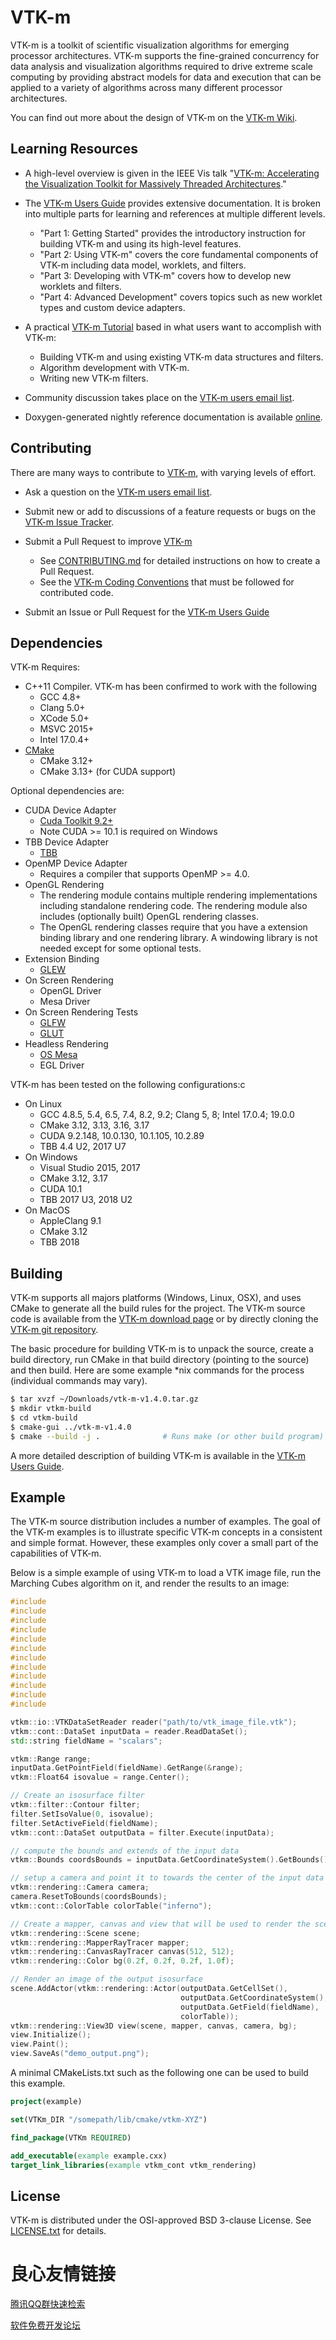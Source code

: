 # VTK-m #

VTK-m is a toolkit of scientific visualization algorithms for emerging
processor architectures. VTK-m supports the fine-grained concurrency for
data analysis and visualization algorithms required to drive extreme scale
computing by providing abstract models for data and execution that can be
applied to a variety of algorithms across many different processor
architectures.

You can find out more about the design of VTK-m on the [VTK-m Wiki].


## Learning Resources ##

  + A high-level overview is given in the IEEE Vis talk "[VTK-m:
    Accelerating the Visualization Toolkit for Massively Threaded
    Architectures][VTK-m Overview]."

  + The [VTK-m Users Guide] provides extensive documentation. It is broken
    into multiple parts for learning and references at multiple different
    levels.
      + "Part 1: Getting Started" provides the introductory instruction for
        building VTK-m and using its high-level features.
      + "Part 2: Using VTK-m" covers the core fundamental components of
        VTK-m including data model, worklets, and filters.
      + "Part 3: Developing with VTK-m" covers how to develop new worklets
        and filters.
      + "Part 4: Advanced Development" covers topics such as new worklet
        types and custom device adapters.

  + A practical [VTK-m Tutorial] based in what users want to accomplish with
    VTK-m:
      + Building VTK-m and using existing VTK-m data structures and filters.
      + Algorithm development with VTK-m.
      + Writing new VTK-m filters.

  + Community discussion takes place on the [VTK-m users email list].

  + Doxygen-generated nightly reference documentation is available
    [online][VTK-m Doxygen].


## Contributing ##

There are many ways to contribute to [VTK-m], with varying levels of
effort.

  + Ask a question on the [VTK-m users email list].

  + Submit new or add to discussions of a feature requests or bugs on the
    [VTK-m Issue Tracker].

  + Submit a Pull Request to improve [VTK-m]
      + See [CONTRIBUTING.md] for detailed instructions on how to create a
        Pull Request.
      + See the [VTK-m Coding Conventions] that must be followed for
        contributed code.

  + Submit an Issue or Pull Request for the [VTK-m Users Guide]


## Dependencies ##

VTK-m Requires:

  + C++11 Compiler. VTK-m has been confirmed to work with the following
      + GCC 4.8+
      + Clang 5.0+
      + XCode 5.0+
      + MSVC 2015+
      + Intel 17.0.4+
  + [CMake](http://u.720life.cn/g/c1a6f6e1b7b35251a1555b2e192b8017221d16da74f8acc6c6e658d00877cdba) 
      + CMake 3.12+
      + CMake 3.13+ (for CUDA support)

Optional dependencies are:

  + CUDA Device Adapter
      + [Cuda Toolkit 9.2+](http://u.720life.cn/g/a69e8f5dba5b4106ccc3875c547b1484fd1e6f42e23c223dd2569a2f11f17faeb542c93f69aaddb34672d5472b4b043c) 
      + Note CUDA >= 10.1 is required on Windows
  + TBB Device Adapter
      + [TBB](http://u.720life.cn/g/577aa3d19a5b30cda8f096f9147a29ca74b2fc4635c6edc2259673bdb7eb80462e0aeb7df0e3f378df8f1636aebb6b48) 
  + OpenMP Device Adapter
      + Requires a compiler that supports OpenMP >= 4.0.
  + OpenGL Rendering
      + The rendering module contains multiple rendering implementations
        including standalone rendering code. The rendering module also
        includes (optionally built) OpenGL rendering classes.
      + The OpenGL rendering classes require that you have a extension
        binding library and one rendering library. A windowing library is
        not needed except for some optional tests.
  + Extension Binding
      + [GLEW](http://u.720life.cn/g/136d7c09a490e938d40b85e84fa2b75189dd1ec3c00714c2a6b71db73103018d) 
  + On Screen Rendering
      + OpenGL Driver
      + Mesa Driver
  + On Screen Rendering Tests
      + [GLFW](http://u.720life.cn/g/39ba9de7821cdfd8bf2d30590369000a891631e1c7c18479771be7ce8216c78f) 
      + [GLUT](http://u.720life.cn/g/1f4ae3d7d360940c3c996f315d95f1ec59f31c214b95b66d2c4fa1ad0b5473eb) 
  + Headless Rendering
      + [OS Mesa](http://u.720life.cn/g/05c3b292f6956010434aadad904e20c9275415dc4da873882f3d28eb22792b1d170abe28e8a46ad69c37b0e91ae6c131) 
      + EGL Driver

VTK-m has been tested on the following configurations:c
  + On Linux
      + GCC 4.8.5, 5.4, 6.5, 7.4, 8.2, 9.2; Clang 5, 8; Intel 17.0.4; 19.0.0
      + CMake 3.12, 3.13, 3.16, 3.17
      + CUDA 9.2.148, 10.0.130, 10.1.105, 10.2.89
      + TBB 4.4 U2, 2017 U7
  + On Windows
      + Visual Studio 2015, 2017
      + CMake 3.12, 3.17
      + CUDA 10.1
      + TBB 2017 U3, 2018 U2
  + On MacOS
      + AppleClang 9.1
      + CMake 3.12
      + TBB 2018


## Building ##

VTK-m supports all majors platforms (Windows, Linux, OSX), and uses CMake
to generate all the build rules for the project. The VTK-m source code is
available from the [VTK-m download page] or by directly cloning the [VTK-m
git repository].

The basic procedure for building VTK-m is to unpack the source, create a
build directory, run CMake in that build directory (pointing to the source)
and then build. Here are some example *nix commands for the process
(individual commands may vary).

```sh
$ tar xvzf ~/Downloads/vtk-m-v1.4.0.tar.gz
$ mkdir vtkm-build
$ cd vtkm-build
$ cmake-gui ../vtk-m-v1.4.0
$ cmake --build -j .              # Runs make (or other build program)
```

A more detailed description of building VTK-m is available in the [VTK-m
Users Guide].


## Example ##

The VTK-m source distribution includes a number of examples. The goal of the
VTK-m examples is to illustrate specific VTK-m concepts in a consistent and
simple format. However, these examples only cover a small part of the
capabilities of VTK-m.

Below is a simple example of using VTK-m to load a VTK image file, run the
Marching Cubes algorithm on it, and render the results to an image:

```cpp
#include  
#include  
#include  
#include  
#include  
#include  
#include  
#include  
#include  
#include  
#include  
#include  

vtkm::io::VTKDataSetReader reader("path/to/vtk_image_file.vtk");
vtkm::cont::DataSet inputData = reader.ReadDataSet();
std::string fieldName = "scalars";

vtkm::Range range;
inputData.GetPointField(fieldName).GetRange(&range);
vtkm::Float64 isovalue = range.Center();

// Create an isosurface filter
vtkm::filter::Contour filter;
filter.SetIsoValue(0, isovalue);
filter.SetActiveField(fieldName);
vtkm::cont::DataSet outputData = filter.Execute(inputData);

// compute the bounds and extends of the input data
vtkm::Bounds coordsBounds = inputData.GetCoordinateSystem().GetBounds();

// setup a camera and point it to towards the center of the input data
vtkm::rendering::Camera camera;
camera.ResetToBounds(coordsBounds);
vtkm::cont::ColorTable colorTable("inferno");

// Create a mapper, canvas and view that will be used to render the scene
vtkm::rendering::Scene scene;
vtkm::rendering::MapperRayTracer mapper;
vtkm::rendering::CanvasRayTracer canvas(512, 512);
vtkm::rendering::Color bg(0.2f, 0.2f, 0.2f, 1.0f);

// Render an image of the output isosurface
scene.AddActor(vtkm::rendering::Actor(outputData.GetCellSet(),
                                      outputData.GetCoordinateSystem(),
                                      outputData.GetField(fieldName),
                                      colorTable));
vtkm::rendering::View3D view(scene, mapper, canvas, camera, bg);
view.Initialize();
view.Paint();
view.SaveAs("demo_output.png");
```

A minimal CMakeLists.txt such as the following one can be used to build this
example.

```CMake
project(example)

set(VTKm_DIR "/somepath/lib/cmake/vtkm-XYZ")

find_package(VTKm REQUIRED)

add_executable(example example.cxx)
target_link_libraries(example vtkm_cont vtkm_rendering)
```

## License ##

VTK-m is distributed under the OSI-approved BSD 3-clause License.
See [LICENSE.txt](LICENSE.txt) for details.


[VTK-m]:                    https://gitlab.kitware.com/vtk/vtk-m/
[VTK-m Coding Conventions]: docs/CodingConventions.md
[VTK-m Doxygen]:            http://m.vtk.org/documentation/
[VTK-m download page]:      http://m.vtk.org/index.php/VTK-m_Releases
[VTK-m git repository]:     https://gitlab.kitware.com/vtk/vtk-m/
[VTK-m Issue Tracker]:      https://gitlab.kitware.com/vtk/vtk-m/-/issues
[VTK-m Overview]:           http://m.vtk.org/images/2/29/VTKmVis2016.pptx
[VTK-m Users Guide]:        http://m.vtk.org/images/c/c8/VTKmUsersGuide.pdf
[VTK-m users email list]:   http://vtk.org/mailman/listinfo/vtkm
[VTK-m Wiki]:               http://m.vtk.org/
[VTK-m Tutorial]:           http://m.vtk.org/index.php/Tutorial
[CONTRIBUTING.md]:          CONTRIBUTING.md



 # 良心友情链接

[腾讯QQ群快速检索](http://u.720life.cn/s/8cf73f7c)

[软件免费开发论坛](http://u.720life.cn/s/bbb01dc0)